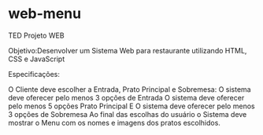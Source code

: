 # web-menu
TED Projeto WEB

Objetivo:Desenvolver um Sistema Web para restaurante utilizando HTML, CSS e JavaScript

Especificações:

O Cliente deve escolher  a Entrada, Prato Principal e Sobremesa:
O sistema deve oferecer pelo menos 3 opções de Entrada
O sistema deve oferecer pelo menos 5 opções Prato Principal
E O sistema deve oferecer pelo menos 3 opções de Sobremesa
Ao final das escolhas do usuário o Sistema deve mostrar o Menu com os nomes e imagens dos pratos escolhidos.

